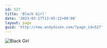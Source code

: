 ```yaml
---
id: 527
title: 'Black Girl'
date: '2023-03-17T13:45:12+00:00'
layout: page
guid: 'http://new.andydixon.com/?page_id=527'
---
```


![Black Girl](https://i0.wp.com/assets.g8x2.ldn.idrivee2-23.com/posters/Black%20Girl%2001.jpg?w=1200&ssl=1 "Black Girl")